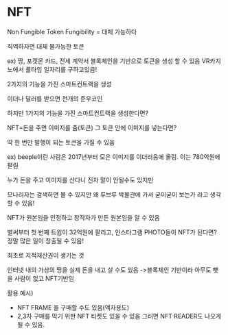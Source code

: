 # NFT


Non Fungible Token
Fungibility = 대체 가능하다

직역하자면 대체 불가능한 토큰

ex) 땅, 포켓몬 카드, 전세 계약서
블록체인을 기반으로 토큰을 생성 할 수 있음
VR카지노에서 풀타입 일자리를 구하고있음!



2가지의 기능을 가진 스마트컨트랙을 생성

이더나 달러를 받으면 천개의 준우코인

하지만 1가지의 기능을 가진 스마트컨트랙을 생성한다면?

NFT=돈을 주면 이미지를 줌(토큰)
그 토큰 안에 이미지를 넣는다면?

딱 한 번만 발행이 되는 토큰을 가질 수 있음


ex) beeple이란 사람은 2017년부터 모은 이미지를 이더리움에 올림. 이는 780억원에 팔림

누가 돈을 주고 이미지를 산다니 진자 말이 안될수도 있지만

모나리자는 검색하면 볼 수 있지만 왜 루브루 박물관에 가서 굳이굳이 보는가 라고 생각할 수 있음!

NFT가 원본임을 인정하고 창작자가 만든 원본임을 알 수 있음

벌써부터 첫 번째 트윕이 32억원에 팔리고, 인스타그램 PHOTO들이 NFT가 된다면? 정말 많은 일이 창출될 수 있음! 

최초로 지적재산권이 생기는 것

인터넷 내의 가상의 땅을 실제 돈을 내고 살 수도 있음
->블록체인 기반이라 아무도 뺏을 사람이 없고 NFT기반임

활용 예시)

- NFT FRAME 을 구매할 수도 있음(액자용도)
- 2,3차 구매를 막기 위한 NFT 티켓도 있을 수 있음
그러면 NFT READER도 나오게 될 수 있음.